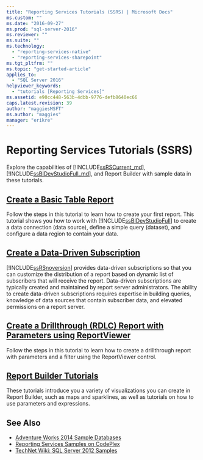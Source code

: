 ```yaml
---
title: "Reporting Services Tutorials (SSRS) | Microsoft Docs"
ms.custom: ""
ms.date: "2016-09-27"
ms.prod: "sql-server-2016"
ms.reviewer: ""
ms.suite: ""
ms.technology: 
  - "reporting-services-native"
  - "reporting-services-sharepoint"
ms.tgt_pltfrm: ""
ms.topic: "get-started-article"
applies_to: 
  - "SQL Server 2016"
helpviewer_keywords: 
  - "tutorials [Reporting Services]"
ms.assetid: e90cc448-563b-4dbb-9776-defb8640ec66
caps.latest.revision: 39
author: "maggiesMSFT"
ms.author: "maggies"
manager: "erikre"
---
```

# Reporting Services Tutorials (SSRS)
Explore the capabilities of [!INCLUDE[ssRSCurrent_md](../includes/ssrscurrent-md.md)], [!INCLUDE[ssBIDevStudioFull_md](../includes/ssbidevstudiofull-md.md)], and Report Builder with sample data in these tutorials.  
  
  
## [Create a Basic Table Report](../reporting-services/create-a-basic-table-report-ssrs-tutorial.md)  
Follow the steps in this tutorial to learn how to create your first report. This tutorial shows you how to work with [!INCLUDE[ssBIDevStudioFull](../includes/ssbidevstudiofull-md.md)] to create a data connection (data source), define a simple query (dataset), and configure a data region to contain your data.  
  
## [Create a Data-Driven Subscription](../reporting-services/create-a-data-driven-subscription-ssrs-tutorial.md)  
[!INCLUDE[ssRSnoversion](../includes/ssrsnoversion-md.md)] provides data-driven subscriptions so that you can customize the distribution of a report based on dynamic list of subscribers that will receive the report. Data-driven subscriptions are typically created and maintained by report server administrators. The ability to create data-driven subscriptions requires expertise in building queries, knowledge of data sources that contain subscriber data, and elevated permissions on a report server.  
   
## [Create a Drillthrough &#40;RDLC&#41; Report with Parameters using ReportViewer](../reporting-services/create-drillthrough-rdlc-report-with-parameters-reportviewer.md)  
Follow the steps in this tutorial to learn how to create a drillthrough report with parameters and a filter using the ReportViewer control.  
  
## [Report Builder Tutorials](../reporting-services/report-builder-tutorials.md)  
These tutorials introduce you a variety of visualizations you can create in Report Builder, such as maps and sparklines, as well as tutorials on how to use parameters and expressions.   
  
  
## See Also  
* [Adventure Works 2014 Sample Databases](https://msftdbprodsamples.codeplex.com/releases/view/125550)  
* [Reporting Services Samples on CodePlex](http://go.microsoft.com/fwlink/?LinkId=198283)  
* [TechNet Wiki: SQL Server 2012 Samples](http://go.microsoft.com/fwlink/?linkID=220734)  
 
  
  
  
